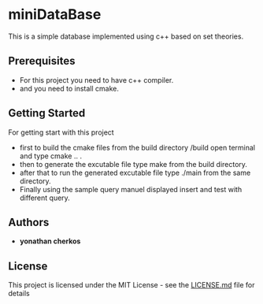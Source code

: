 # miniDataBase
This is a simple database implemented using c++ based on set theories.

## Prerequisites

- For this project you need to have c++ compiler.
- and you need to install cmake.

## Getting Started

For getting start with this project
* first to build the cmake files from the build directory /build open terminal and type cmake .. .
* then to generate the excutable file type make from the build directory.
* after that to run the generated excutable file type ./main from the same directory.
* Finally using the sample query manuel displayed insert and test with different query.  

## Authors

* **yonathan cherkos**

## License

This project is licensed under the MIT License - see the [LICENSE.md](LICENSE.md) file for details

